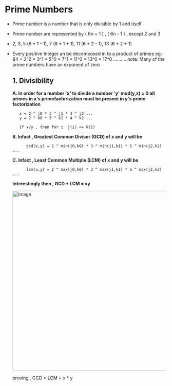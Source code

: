 # Prime Numbers

- Prime number is a number that is only divisible by  1 and itself

- Prime number are represented by ( 6n + 1 ) , ( 6n - 1 ) , except 2 and 3
- 2, 3, 5 (6 * 1 - 1), 7 (6 * 1 + 1), 11 (6 * 2 - 1), 13 (6 * 2 + 1)

- Every positive Integer an be decomposed in to a product of primes
  eg: 84 = 2^2 * 3^1 * 5^0 * 7^1 * 11^0 * 13^0 * 17^0 ..........
  note: Many of the prime numbers have an exponent of zero 

  ## 1. Divisibility

    **A. In order for a number 'x' to divide a number 'y' mod(y,x) = 0
       all primes in x's primefactorization must be present in y's prime factorization**
  
    ```
       x = 2 ^ j0 * 3 ^ j1 * 4 ^ j2 ...
       y = 2 ^ k0 * 3 ^ k1 * 4 ^ k2 ...
  
       if x/y , then for i  j(i) <= k(i)
  
    ```
  
    **B. Infact , Greatest Common Divisor (GCD) of x and y will be**
  
    ```
          gcd(x,y) = 2 ^ min(j0,k0) * 3 ^ min(j1,k1) * 5 ^ min(j2,k2) ...  
  
    ```
  
    **C. Infact , Least Common Multiple (LCM) of x and y will be**
  
    ```
          lcm(x,y) = 2 ^ max(j0,k0) * 3 ^ max(j1,k1) * 5 ^ max(j2,k2) ...  
  
    ```
  
    **Interestingly then  , GCD * LCM = xy** 
  
    <img width="559" alt="image" src="https://github.com/mammumohd/dsa-repo/assets/22941080/646ffa0a-ae5c-4546-b126-8d8637822d39">

    proving , GCD * LCM = x * y

   


  

    
    


 

